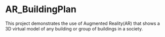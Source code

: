 # AR_BuildingPlan
This project demonstrates the use of Augmented Reality(AR) that shows a 3D virtual model of any building or group of buildings in a society.

